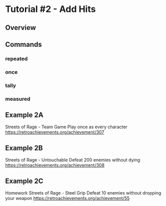 # Tutorial #2 - Add Hits
## Overview


## Commands
### repeated
### once
### tally
### measured
## Example 2A
Streets of Rage - Team Game
Play once as every character
https://retroachievements.org/achievement/307
## Example 2B
Streets of Rage - Untouchable
Defeat 200 enemies without dying
https://retroachievements.org/achievement/308 
## Example 2C
Homework
Streets of Rage - Steel Grip
Defeat 10 enemies without dropping your weapon
https://retroachievements.org/achievement/55